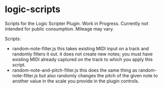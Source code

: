 # logic-scripts

Scripts for the Logic Scripter Plugin. Work in Progress. Currently not intended for public consumption. Mileage may vary.

Scripts:

- random-note-filter.js this takes existing MIDI input on a track and randomly filters it out. it does not create new notes; you must have existing MIDI already captured on the track to which you apply this script.
- random-note-and-pitch-filter.js this does the same thing as random-note-filter.js but also randomly changes the pitch of the given note to another value in the scale you provide in the plugin controls.